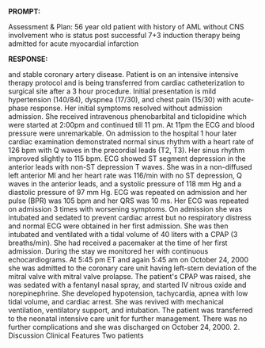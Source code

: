 **PROMPT:**

Assessment & Plan:  56 year old patient with history of AML without CNS involvement who is status post successful 7+3 induction therapy being admitted for acute myocardial infarction

**RESPONSE:**

  and stable coronary artery disease. Patient is on an intensive intensive therapy protocol and is being transferred from cardiac catheterization to surgical site after a 3 hour procedure. Initial presentation is mild hypertension (140/84), dyspnea (17/30), and chest pain (15/30) with acute-phase response. Her initial symptoms resolved without admission admission. She received intravenous phenobarbital and ticlopidine which were started at 2:00pm and continued till 11 pm. At 11pm the ECG and blood pressure were unremarkable. On admission to the hospital 1 hour later cardiac examination demonstrated normal sinus rhythm with a heart rate of 126 bpm with Q waves in the precordial leads (T2, T3). Her sinus rhythm improved slightly to 115 bpm. ECG showed ST segment depression in the anterior leads with non-ST depression T waves. She was in a non-diffused left anterior MI and her heart rate was 116/min with no ST depression, Q waves in the anterior leads, and a systolic pressure of 118 mm Hg and a diastolic pressure of 97 mm Hg. ECG was repeated on admission and her pulse (BPR) was 105 bpm and her QRS was 10 ms. Her ECG was repeated on admission 3 times with worsening symptoms. On admission she was intubated and sedated to prevent cardiac arrest but no respiratory distress and normal ECG were obtained in her first admission. She was then intubated and ventilated with a tidal volume of 40 liters with a CPAP (3 breaths/min). She had received a pacemaker at the time of her first admission. During the stay we monitored her with continuous echocardiograms. At 5:45 pm ET and again 5:45 am on October 24, 2000 she was admitted to the coronary care unit having left-stern deviation of the mitral valve with mitral valve prolapse. The patient's CPAP was raised, she was sedated with a fentanyl nasal spray, and started IV nitrous oxide and norepinephrine. She developed hypotension, tachycardia, apnea with low tidal volume, and cardiac arrest. She was revived with mechanical ventilation, ventilatory support, and intubation. The patient was transferred to the neonatal intensive care unit for further management. There was no further complications and she was discharged on October 24, 2000.  2. Discussion  Clinical Features  Two patients